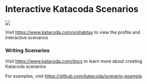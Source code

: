 # Interactive Katacoda Scenarios

[![](http://shields.katacoda.com/katacoda/orshabtay/count.svg)](https://www.katacoda.com/orshabtay "Get your profile on Katacoda.com")

Visit https://www.katacoda.com/orshabtay to view the profile and interactive scenarios

### Writing Scenarios
Visit https://www.katacoda.com/docs to learn more about creating Katacoda scenarios

For examples, visit https://github.com/katacoda/scenario-example
